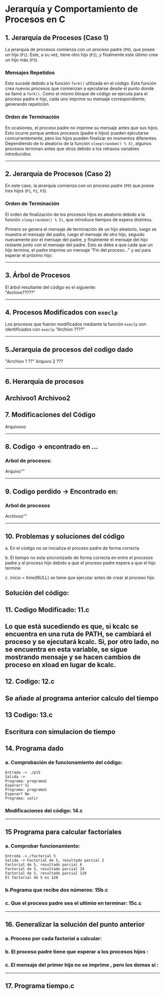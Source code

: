 # Jerarquía y Comportamiento de Procesos en C

## 1. Jerarquía de Procesos (Caso 1)

La jerarquía de procesos comienza con un proceso padre (`P0`), que posee un hijo (`P1`). Este, a su vez, tiene otro hijo (`P2`), y finalmente este último crea un hijo más (`P3`).

### Mensajes Repetidos

Esto sucede debido a la función `fork()` utilizada en el código. Esta función crea nuevos procesos que comienzan a ejecutarse desde el punto donde se llamó a `fork()`. Como el mismo bloque de código se ejecuta para el proceso padre e hijo, cada uno imprime su mensaje correspondiente, generando repetición.

### Orden de Terminación

En ocasiones, el proceso padre no imprime su mensaje antes que sus hijos. Esto ocurre porque ambos procesos (padre e hijos) pueden ejecutarse concurrentemente, pero los hijos pueden finalizar en momentos diferentes.  
Dependiendo de lo aleatorio de la función `sleep(random() % X)`, algunos procesos terminan antes que otros debido a los retrasos variables introducidos.

---

## 2. Jerarquía de Procesos (Caso 2)

En este caso, la jerarquía comienza con un proceso padre (`P0`) que posee tres hijos (`P1`, `P2`, `P3`).

### Orden de Terminación

El orden de finalización de los procesos hijos es aleatorio debido a la función `sleep(random() % 5)`, que introduce tiempos de espera distintos.  

Primero se genera el mensaje de terminación de un hijo aleatorio, luego se muestra el mensaje del padre, luego el mensaje de otro hijo, seguido nuevamente por el mensaje del padre, y finalmente el mensaje del hijo restante junto con el mensaje del padre. Esto se debe a que cada que un hijo termina, el padre imprime un mensaje "Fin del proceso..." y así para esperar el próximo hijo. 

---

## 3. Árbol de Procesos

El árbol resultante del código es el siguiente:  
"Archivo?????"

---

## 4. Procesos Modificados con `execlp`

Los procesos que fueron modificados mediante la función `execlp` son identificados con `execlp`
"Archivo ????"

---

## 5.Jerarquia de procesos del codigo dado

"Arrchiov 1 ??"
Arquivo 2 ???

---

## 6. Herarquia de procesos 
Archivoo1
Archivoo2
---

## 7. Modificaciones del Código

Arquivooo

---
## 8. Codigo -> encontrado en ...
### Arbol de procesos:
Arquivo""

---
## 9. Codigo perdido -> Encontrado en:
### Arbol de procesos
Archivoo""

---
## 10. Problemas y soluciones del código  

a.  En el código no se inicializa el proceso padre de forma correcta  

b. El tiempo no esta sincronizado de forma correcta en entre el procesos padre 	y el proceso hijo debido a que el proceso padre espera a que el hijo termine 

c. inicio = time(NULL) se tiene que ejecutar antes de crear al proceso hijo  

Solución del código: 
---
## 11. Codigo Modificado: 11.c
Lo que está sucediendo es que, si kcalc se encuentra en una ruta de PATH, se cambiará el proceso y se ejecutará kcalc. Si, por otro lado, no se encuentra en esta variable, se sigue mostrando mensaje y se hacen cambios de proceso en xload en lugar de kcalc. 
---
## 12. Codigo: 12.c
Se añade al programa anterior calculo del tiempo
---
## 13 Codigo: 13.c
Escritura con simulacion de tiempo
---
## 14. Programa dado 
### a. Comprobación de funcionamiento del código: 
    Entrada -> ./p15 
    Salida ->  
    Programa: programa1 
    Esperar? Si 
    Programa: programa1 
    Esperar? No 
    Programa: salir 
### Modificaciones del código: 14.c
---
## 15 Programa para calcular factoriales
### a. Comprobar funcionamiento:
    Entreda ->./factorial 5 
    Salida -> Factorial de 5, resultado parcial 2 
    Factorial de 5, resultado parcial 6 
    Factorial de 5, resultado parcial 24 
    Factorial de 5, resultado parcial 120 
    El factorial de 5 es 120 
### b.Pograma que  recibe dos números: 15b.c
### c. Que el proceso padre sea el ultimio en terminar: 15c.c
---
## 16. Generalizar la solución del punto anterior 
### a. Proceso por cada factorial a calcular: 
### b. El proceso padre tiene que esperar a los procesos hijos :
### c. El mensaje del primer hijo no se imprime , pero los demas si :
---
## 17. Programa tiempo.c 





